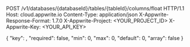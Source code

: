 POST /v1/databases/{databaseId}/tables/{tableId}/columns/float HTTP/1.1
Host: cloud.appwrite.io
Content-Type: application/json
X-Appwrite-Response-Format: 1.7.0
X-Appwrite-Project: <YOUR_PROJECT_ID>
X-Appwrite-Key: <YOUR_API_KEY>

{
  "key": ,
  "required": false,
  "min": 0,
  "max": 0,
  "default": 0,
  "array": false
}
